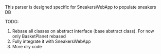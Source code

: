 This parser is designed specific for SneakersWebApp to populate sneakers DB

TODO:
1. Rebase all classes on abstract interface (base abstract class). For now only BasketPlanet rebased
3. Fully integrate it with SneakersWebApp
2. More dry code
